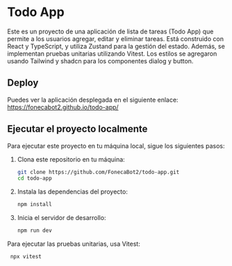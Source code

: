 # Todo App

Este es un proyecto de una aplicación de lista de tareas (Todo App) que permite a los usuarios agregar, editar y eliminar tareas. Está construido con React y TypeScript, y utiliza Zustand para la gestión del estado. Además, se implementan pruebas unitarias utilizando Vitest. Los estilos se agregaron usando Tailwind y shadcn para los componentes dialog y button.

## Deploy

Puedes ver la aplicación desplegada en el siguiente enlace:
https://fonecabot2.github.io/todo-app/

## Ejecutar el proyecto localmente

Para ejecutar este proyecto en tu máquina local, sigue los siguientes pasos:

1. Clona este repositorio en tu máquina:
   ```bash
   git clone https://github.com/FonecaBot2/todo-app.git
   cd todo-app
2. Instala las dependencias del proyecto:
   ```bash
   npm install
3. Inicia el servidor de desarrollo:
   ```bash
   npm run dev
Para ejecutar las pruebas unitarias, usa Vitest:
  ```bash
   npx vitest

